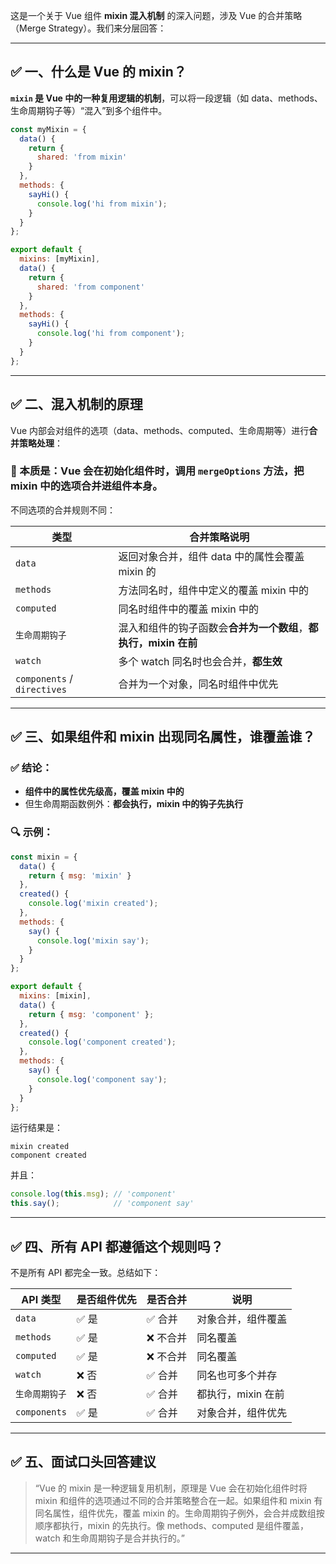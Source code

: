 这是一个关于 Vue 组件 **mixin 混入机制** 的深入问题，涉及 Vue 的合并策略（Merge Strategy）。我们来分层回答：

---

## ✅ 一、什么是 Vue 的 mixin？

**`mixin` 是 Vue 中的一种复用逻辑的机制**，可以将一段逻辑（如 data、methods、生命周期钩子等）“混入”到多个组件中。

```js
const myMixin = {
  data() {
    return {
      shared: 'from mixin'
    }
  },
  methods: {
    sayHi() {
      console.log('hi from mixin');
    }
  }
};

export default {
  mixins: [myMixin],
  data() {
    return {
      shared: 'from component'
    }
  },
  methods: {
    sayHi() {
      console.log('hi from component');
    }
  }
};
```

---

## ✅ 二、混入机制的原理

Vue 内部会对组件的选项（data、methods、computed、生命周期等）进行**合并策略处理**：

### 🔧 本质是：Vue 会在初始化组件时，调用 `mergeOptions` 方法，把 mixin 中的选项合并进组件本身。

不同选项的合并规则不同：

| 类型                          | 合并策略说明                                  |
| --------------------------- | --------------------------------------- |
| `data`                      | 返回对象合并，组件 data 中的属性会覆盖 mixin 的          |
| `methods`                   | 方法同名时，组件中定义的覆盖 mixin 中的                 |
| `computed`                  | 同名时组件中的覆盖 mixin 中的                      |
| `生命周期钩子`                    | 混入和组件的钩子函数会**合并为一个数组**，**都执行，mixin 在前** |
| `watch`                     | 多个 watch 同名时也会合并，**都生效**                |
| `components` / `directives` | 合并为一个对象，同名时组件中优先                        |

---

## ✅ 三、如果组件和 mixin 出现同名属性，谁覆盖谁？

### ✅ 结论：

* **组件中的属性优先级高，覆盖 mixin 中的**
* 但生命周期函数例外：**都会执行，mixin 中的钩子先执行**

### 🔍 示例：

```js
const mixin = {
  data() {
    return { msg: 'mixin' }
  },
  created() {
    console.log('mixin created');
  },
  methods: {
    say() {
      console.log('mixin say');
    }
  }
};

export default {
  mixins: [mixin],
  data() {
    return { msg: 'component' };
  },
  created() {
    console.log('component created');
  },
  methods: {
    say() {
      console.log('component say');
    }
  }
};
```

运行结果是：

```
mixin created
component created
```

并且：

```js
console.log(this.msg); // 'component'
this.say();            // 'component say'
```

---

## ✅ 四、所有 API 都遵循这个规则吗？

不是所有 API 都完全一致。总结如下：

| API 类型       | 是否组件优先 | 是否合并  | 说明           |
| ------------ | ------ | ----- | ------------ |
| `data`       | ✅ 是    | ✅ 合并  | 对象合并，组件覆盖    |
| `methods`    | ✅ 是    | ❌ 不合并 | 同名覆盖         |
| `computed`   | ✅ 是    | ❌ 不合并 | 同名覆盖         |
| `watch`      | ❌ 否    | ✅ 合并  | 同名也可多个并存     |
| `生命周期钩子`     | ❌ 否    | ✅ 合并  | 都执行，mixin 在前 |
| `components` | ✅ 是    | ✅ 合并  | 对象合并，组件优先    |

---

## ✅ 五、面试口头回答建议

> “Vue 的 mixin 是一种逻辑复用机制，原理是 Vue 会在初始化组件时将 mixin 和组件的选项通过不同的合并策略整合在一起。如果组件和 mixin 有同名属性，组件优先，覆盖 mixin 的。生命周期钩子例外，会合并成数组按顺序都执行，mixin 的先执行。像 methods、computed 是组件覆盖，watch 和生命周期钩子是合并执行的。”

---